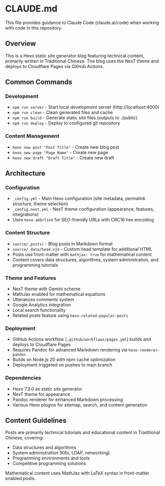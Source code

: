 # CLAUDE.md

This file provides guidance to Claude Code (claude.ai/code) when working with code in this repository.

## Overview

This is a Hexo static site generator blog featuring technical content, primarily written in Traditional Chinese. The blog uses the NexT theme and deploys to Cloudflare Pages via GitHub Actions.

## Common Commands

### Development
- `npm run server` - Start local development server (http://localhost:4000)
- `npm run clean` - Clean generated files and cache
- `npm run build` - Generate static site files (outputs to ./public)
- `npm run deploy` - Deploy to configured git repository

### Content Management
- `hexo new post "Post Title"` - Create new blog post
- `hexo new page "Page Name"` - Create new page
- `hexo new draft "Draft Title"` - Create new draft

## Architecture

### Configuration
- `_config.yml` - Main Hexo configuration (site metadata, permalink structure, theme selection)
- `_config.next.yml` - NexT theme configuration (appearance, features, integrations)
- Uses `hexo-abbrlink` for SEO-friendly URLs with CRC16 hex encoding

### Content Structure
- `source/_posts/` - Blog posts in Markdown format
- `source/_data/head.njk` - Custom head template for additional HTML
- Posts use front-matter with `mathjax: true` for mathematical content
- Content covers data structures, algorithms, system administration, and programming tutorials

### Theme and Features
- NexT theme with Gemini scheme
- MathJax enabled for mathematical equations
- Utterances comments system
- Google Analytics integration
- Local search functionality
- Related posts feature using `hexo-related-popular-posts`

### Deployment
- GitHub Actions workflow (`.github/workflows/pages.yml`) builds and deploys to Cloudflare Pages
- Requires Pandoc for advanced Markdown rendering via `hexo-renderer-pandoc`
- Builds on Node.js 20 with npm cache optimization
- Deployment triggered on pushes to main branch

### Dependencies
- Hexo 7.3.0 as static site generator
- NexT theme for appearance
- Pandoc renderer for enhanced Markdown processing
- Various Hexo plugins for sitemap, search, and content generation

## Content Guidelines

Posts are primarily technical tutorials and educational content in Traditional Chinese, covering:
- Data structures and algorithms
- System administration (K8s, LDAP, networking)
- Programming environments and tools
- Competitive programming solutions

Mathematical content uses MathJax with LaTeX syntax in front-matter enabled posts.